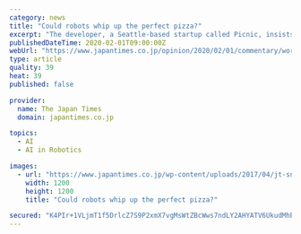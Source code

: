 ```yaml
---
category: news
title: "Could robots whip up the perfect pizza?"
excerpt: "The developer, a Seattle-based startup called Picnic, insists that pizza is only the beginning ... Here’s a second reason for caution: Despite heady claims that pizza is now being made by artificial intelligence, Picnic’s robot, though quite ingenious, isn’t artificially intelligent just yet. It has a vision system that reads the ..."
publishedDateTime: 2020-02-01T09:00:00Z
webUrl: "https://www.japantimes.co.jp/opinion/2020/02/01/commentary/world-commentary/robots-whip-perfect-pizza/"
type: article
quality: 39
heat: 39
published: false

provider:
  name: The Japan Times
  domain: japantimes.co.jp

topics:
  - AI
  - AI in Robotics

images:
  - url: "https://www.japantimes.co.jp/wp-content/uploads/2017/04/jt-sns.png"
    width: 1200
    height: 1200
    title: "Could robots whip up the perfect pizza?"

secured: "K4PIr+1VLjmT1f5DrlcZ7S9P2xmX7vgMsWtZBcWws7ndLY2AHYATV6UkudMhBtanL4uFUyKL0l0dLDCnTLiOmc/BuakyonxlP+WCcVhpdo7jysd9sm9BuqwnFxQaps6oaH7M6jj0pPJ9N+7D35Z9oglcQ69I8F8n5QR8/Wa/w8IvR3vYmMMqOEEBkCZXwt6wKrqJ8dxvNPf17v3bzlUsbxjMr1/0PlFi6GBiOOzx9g5115cLDwEvRMXVTxidE1AS1fF+5FmPOG3nQJHj02epsmYFjwc0vRHcuqLCJGQve7zWPwaioLzVDF06RCL5bbDX;XE6h2oE+rYNkNtWWAVoNVA=="
---
```


